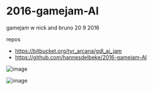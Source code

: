 # 2016-gamejam-AI
gamejam w nick and bruno 20 9 2016

repos
- https://bitbucket.org/tyr_arcana/gdl_ai_jam
- https://github.com/hannesdelbeke/2016-gamejam-AI

![image](https://github.com/hannesdelbeke/2016-gamejam-AI/assets/3758308/fc15435f-24f0-4529-a08f-3fb3ce418bd6)

![image](https://github.com/hannesdelbeke/2016-gamejam-AI/assets/3758308/b676c936-4992-4b7a-a39e-24aa4ac86f31)
